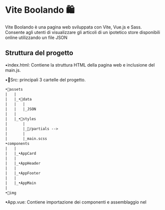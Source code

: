 

# Vite Boolando 🛍️

Vite Boolando è una pagina web sviluppata con Vite, Vue.js e Sass. Consente agli utenti di visualizzare gli articoli di un ipotetico store disponibili online utilizzando un file JSON

## Struttura del progetto

•index.html: Contiene la struttura HTML della pagina web e inclusione del main.js.

•📂Src: principali 3 cartelle del progetto. 

    •📂assets
    |   |
    |   |_•📂data
    |   |   |
    |   |   |_JSON
    |   |
    |   |_•📂styles
    |       |
    |       |_📂/partials --> 
    |       |
    |       |_main.scss
    •components    
    |   |
    |   |_•AppCard
    |   |
    |   |_•AppHeader
    |   |
    |   |_•AppFooter
    |   |
    |   |_•AppMain
    |   
    •📂img   
•App.vue: Contiene importazione dei componenti e assemblaggio nel <template/>
.

•main.js: destrutturazione di createApp ,importazione del file ./style.scss e metodo .mount() per montare l'applicativo sull index.html

## Preview

![App Screenshot]![App Screenshot](./public/boolando.png)


## 🚀 About Me

•Nome: Livington Merello 

•Email: livington.merello@gmail.com

•GitHub: LivingtonMerello98
